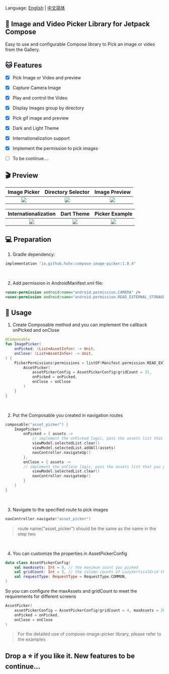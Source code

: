 Language: [English](README.md) | [中文简体](README_ZH.md)

## 📸&nbsp;Image and Video Picker Library for Jetpack Compose

Easy to use and configurable Compose library to Pick an image or video from the Gallery.


## 🐱&nbsp;Features
- [x] Pick Image or Video and preview
- [x] Capture Camera Image
- [x] Play and control the Video
- [x] Display Images group by directory
- [x] Pick gif image and preview
- [x] Dark and Light Theme
- [x] Internationalization support
- [x] Implement the permission to pick images
- [ ] To be continue....


## 🎬&nbsp;Preview

Image Picker    |         Directory Selector      |       Image Preview        |
:-------------------------:|:-------------------------:|:-------------------------:
![](https://user-images.githubusercontent.com/15972372/181038075-b268f17b-9799-4a87-9dec-bbd865fe516e.gif)  |  ![](https://user-images.githubusercontent.com/15972372/181038392-d1bf6886-4bba-4a8c-bb14-ea454a0d52ba.gif)  |  ![](https://user-images.githubusercontent.com/15972372/181038444-e54fe454-d158-4b2c-ad7a-95d2e8bfe9a7.gif)

Internationalization   |         Dart Theme     |        Picker Example       |
:-------------------------:|:-------------------------:|:-------------------------:
![](https://user-images.githubusercontent.com/15972372/182802765-0e091698-2994-49e6-8a57-1367fb39ef45.gif)  |  ![](https://user-images.githubusercontent.com/15972372/182802666-a82ef410-2a52-4f7d-854f-425e06e1896a.gif)  |  ![](https://user-images.githubusercontent.com/15972372/182802821-a6c0c2d9-f997-4e89-9e6f-64b9297ec92b.gif)


## 💻&nbsp;Preparation

1. Gradle dependency:
```groovy
implementation "io.github.huhx:compose-image-picker:1.0.4"
```

<br>

2. Add permission in AndroidManifest.xml file:
```xml
<uses-permission android:name="android.permission.CAMERA" />
<uses-permission android:name="android.permission.READ_EXTERNAL_STORAGE" />
```


## 🎨&nbsp;Usage

1. Create Composable method and you can implement the callback onPicked and onClose
```kotlin
@Composable
fun ImagePicker(
    onPicked: (List<AssetInfo>) -> Unit,
    onClose: (List<AssetInfo>) -> Unit,
) {
    PickerPermissions(permissions = listOf(Manifest.permission.READ_EXTERNAL_STORAGE, Manifest.permission.CAMERA)) {
        AssetPicker(
            assetPickerConfig = AssetPickerConfig(gridCount = 3),
            onPicked = onPicked,
            onClose = onClose
        )
    }
}
```
<br>

2. Put the Composable you created in navigation routes
```kotlin
composable("asset_picker") {
    ImagePicker(
        onPicked = { assets -> 
            // implement the onPicked logic, pass the assets list that you picked
            viewModel.selectedList.clear()
            viewModel.selectedList.addAll(assets)
            navController.navigateUp()
        },
        onClose = { assets ->
        // implement the onClose logic, pass the assets list that you picked
            viewModel.selectedList.clear()
            navController.navigateUp()
        }
    )
}
```
<br>

3. Navigate to the specified route to pick images
```kotlin
navController.navigate("asset_picker") 
```
> route name("asset_picker") should be the same as the name in the step two

<br>

4. You can customize the properties in AssetPickerConfig
```kotlin
data class AssetPickerConfig(
    val maxAssets: Int = 9, // the maximum count you picked
    val gridCount: Int = 3, // the column counts of LazyVerticalGrid that layout the images
    val requestType: RequestType = RequestType.COMMON,
)
```
So you can configure the maxAssets and gridCount to meet the requirements for different screens
```kotlin
AssetPicker(
    assetPickerConfig = AssetPickerConfig(gridCount = 4, maxAssets = 20),
    onPicked = onPicked,
    onClose = onClose
)
```
> For the detailed use of compose-image-picker library, please refer to the examples

## Drop a ⭐ if you like it. New features to be continue...


